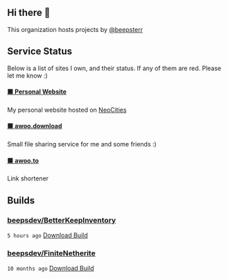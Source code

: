 ## Hi there 👋

This organization hosts projects by [@beepsterr](https://github.com/BeepSterr)
## Service Status
Below is a list of sites I own, and their status. 
If any of them are red. Please let me know :)


#### [🟩 Personal Website](https://beeps.dev)

My personal website hosted on [NeoCities](https://neocities.org/)
#### [🟩 awoo.download](https://awoo.download)

Small file sharing service for me and some friends :)
#### [🟩 awoo.to](https://awoo.to/shorten)

Link shortener

## Builds
### [beepsdev/BetterKeepInventory](https://github.com/beepsdev/BetterKeepInventory)

`5 hours ago` [Download Build](https://github.com/beepsdev/BetterKeepInventory/suites/11366750574/artifacts/584657740)
### [beepsdev/FiniteNetherite](https://github.com/beepsdev/FiniteNetherite)

`10 months ago` [Download Build](https://github.com/beepsdev/FiniteNetherite/suites/6362450050/artifacts/229833502)

